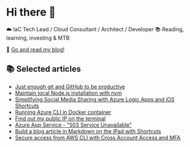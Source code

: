 # Hi there 👋

☁️ IaC Tech Lead / Cloud Consultant / Architect / Developer 📚 Reading, learning, investing & MTB

📌  [Go and read my blog!](https://janik6n.net)

## 📚 Selected articles

- [Just enough git and GitHub to be productive](https://janik6n.net/just-enough-git-and-github-to-be-productive)
- [Maintain local Node.js installation with nvm](https://janik6n.net/maintain-local-nodejs-installation-with-nvm)
- [Simplifying Social Media Sharing with Azure Logic Apps and iOS Shortcuts](https://janik6n.net/simplifying-social-media-sharing-with-azure-logic-apps-and-ios-shortcuts)
- [Running Azure CLI in Docker container](https://janik6n.net/running-azure-cli-in-docker-container)
- [Find out my public IP on the terminal](https://janik6n.net/find-out-my-public-ip-on-the-terminal)
- [Azure App Service - "503 Service Unavailable"](https://janik6n.net/azure-app-service-503-service-unavailable)
- [Build a blog article in Markdown on the iPad with Shortcuts](https://janik6n.net/build-a-blog-article-in-markdown-on-the-ipad-with-shortcuts)
- [Secure access from AWS CLI with Cross Account Access and MFA](https://janik6n.net/secure-access-from-aws-cli-with-cross-account-access-and-mfa)

<!--
**janik6n/janik6n** is a ✨ _special_ ✨ repository because its `README.md` (this file) appears on your GitHub profile.

This is updated at 2023-02-03 20:10:12.912728.
Hello.

Here are some ideas to get you started:

- 🔭 I’m currently working on ...
- 🌱 I’m currently learning ...
- 👯 I’m looking to collaborate on ...
- 🤔 I’m looking for help with ...
- 💬 Ask me about ...
- 📫 How to reach me: ...
- 😄 Pronouns: ...
- ⚡ Fun fact: ...
--> 